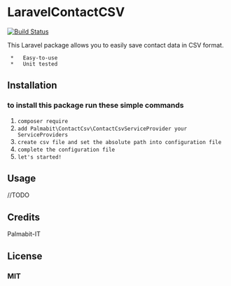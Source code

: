 # LaravelContactCSV

[![Build Status](https://travis-ci.org/Palmabit-IT/ContactCsv.svg?branch=master)](https://travis-ci.org/Palmabit-IT/ContactCsv)

 This Laravel package allows you to easily save contact data in CSV format.

     *   Easy-to-use
     *   Unit tested

## Installation

### to install this package run these simple commands

1. `composer require`
2. `add Palmabit\ContactCsv\ContactCsvServiceProvider your ServiceProviders`
3. `create csv file and set the absolute path into configuration file`
4. `complete the configuration file`
5. `let's started!`

## Usage

//TODO

## Credits

Palmabit-IT


## License

### MIT